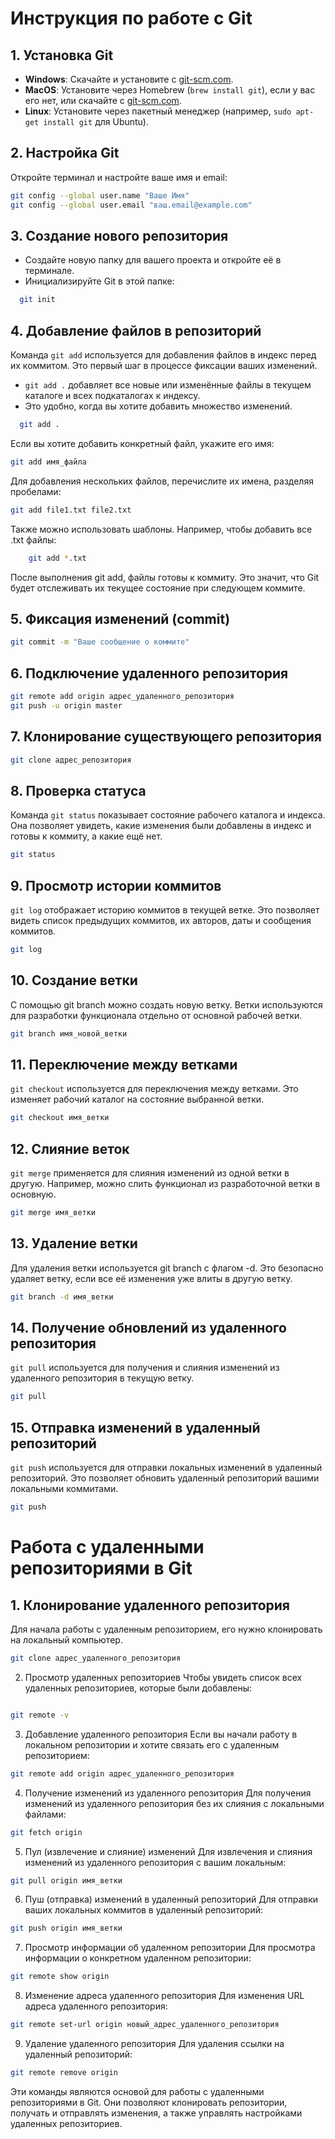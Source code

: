# Инструкция по работе с Git

## 1. Установка Git
- **Windows**: Скачайте и установите с [git-scm.com](https://git-scm.com/download/win).
- **MacOS**: Установите через Homebrew (`brew install git`), 
    если у вас его нет, или скачайте с [git-scm.com](https://git-scm.com/download/mac).
- **Linux**: Установите через пакетный менеджер (например, `sudo apt-get install git` для Ubuntu).

## 2. Настройка Git
Откройте терминал и настройте ваше имя и email:
```bash
git config --global user.name "Ваше Имя"
git config --global user.email "ваш.email@example.com"
```

## 3. Создание нового репозитория
- Создайте новую папку для вашего проекта и откройте её в терминале.
- Инициализируйте Git в этой папке:
```bash
  git init
```

## 4. Добавление файлов в репозиторий

Команда `git add` используется для добавления файлов в индекс перед их коммитом. 
Это первый шаг в процессе фиксации ваших изменений.

- `git add .` добавляет все новые или изменённые файлы в текущем каталоге и всех подкаталогах к индексу. 
- Это удобно, когда вы хотите добавить множество изменений.

```bash
  git add .
```
Если вы хотите добавить конкретный файл, укажите его имя:

```bash
git add имя_файла
```
Для добавления нескольких файлов, перечислите их имена, разделяя пробелами:

```bash
git add file1.txt file2.txt
```

Также можно использовать шаблоны. Например, чтобы добавить все .txt файлы:

```bash
    git add *.txt
```

После выполнения git add, файлы готовы к коммиту. Это значит, 
что Git будет отслеживать их текущее состояние при следующем коммите.

## 5. Фиксация изменений (commit)
```bash
git commit -m "Ваше сообщение о коммите"
```

## 6. Подключение удаленного репозитория
```bash
git remote add origin адрес_удаленного_репозитория
git push -u origin master
```

## 7. Клонирование существующего репозитория
```bash
git clone адрес_репозитория
```

## 8. Проверка статуса
Команда `git status` показывает состояние рабочего каталога и индекса. Она позволяет увидеть, 
какие изменения были добавлены в индекс и готовы к коммиту, а какие ещё нет.

```bash
git status
```

## 9. Просмотр истории коммитов
`git log` отображает историю коммитов в текущей ветке. Это позволяет видеть список предыдущих коммитов, 
их авторов, даты и сообщения коммитов.
```bash
git log
```

## 10. Создание ветки
С помощью git branch можно создать новую ветку. Ветки используются для разработки функционала отдельно
от основной рабочей ветки.
```bash
git branch имя_новой_ветки
```

## 11. Переключение между ветками
`git checkout` используется для переключения между ветками. Это изменяет рабочий каталог на состояние выбранной ветки.
```bash
git checkout имя_ветки
```

## 12. Слияние веток
`git merge` применяется для слияния изменений из одной ветки в другую. Например, 
можно слить функционал из разработочной ветки в основную.
```bash
git merge имя_ветки
```

## 13. Удаление ветки
Для удаления ветки используется git branch с флагом -d. Это безопасно удаляет ветку, 
если все её изменения уже влиты в другую ветку.
```bash
git branch -d имя_ветки
```

## 14. Получение обновлений из удаленного репозитория
`git pull` используется для получения и слияния изменений из удаленного репозитория в текущую ветку.
```bash
git pull
```

## 15. Отправка изменений в удаленный репозиторий
`git push` используется для отправки локальных изменений в удаленный репозиторий.
Это позволяет обновить удаленный репозиторий вашими локальными коммитами.
```bash
git push
```

# Работа с удаленными репозиториями в Git

## 1. Клонирование удаленного репозитория
Для начала работы с удаленным репозиторием, его нужно клонировать на локальный компьютер.

```bash
git clone адрес_удаленного_репозитория
```

2. Просмотр удаленных репозиториев
Чтобы увидеть список всех удаленных репозиториев, которые были добавлены:

```bash

git remote -v
```

3. Добавление удаленного репозитория
Если вы начали работу в локальном репозитории и хотите связать его с удаленным репозиторием:

```bash
git remote add origin адрес_удаленного_репозитория
```

4. Получение изменений из удаленного репозитория
Для получения изменений из удаленного репозитория без их слияния с локальными файлами:

```bash
git fetch origin
```

5. Пул (извлечение и слияние) изменений
Для извлечения и слияния изменений из удаленного репозитория с вашим локальным:

```bash
git pull origin имя_ветки
```

6. Пуш (отправка) изменений в удаленный репозиторий
Для отправки ваших локальных коммитов в удаленный репозиторий:

```bash
git push origin имя_ветки
```

7. Просмотр информации об удаленном репозитории
Для просмотра информации о конкретном удаленном репозитории:

```bash
git remote show origin
```

8. Изменение адреса удаленного репозитория
Для изменения URL адреса удаленного репозитория:

```bash
git remote set-url origin новый_адрес_удаленного_репозитория
```

9. Удаление удаленного репозитория
Для удаления ссылки на удаленный репозиторий:

```bash
git remote remove origin
```
Эти команды являются основой для работы с удаленными репозиториями в Git. 
Они позволяют клонировать репозитории, получать и отправлять изменения, 
а также управлять настройками удаленных репозиториев.